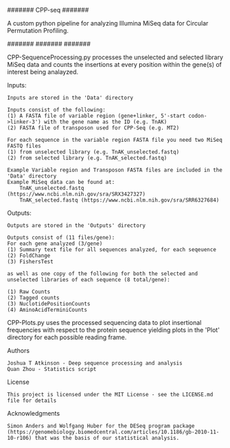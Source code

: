 #######
CPP-seq
#######

A custom python pipeline for analyzing Illumina MiSeq data for Circular Permutation Profiling. 

#######
#######
#######

CPP-SequenceProcessing.py processes the unselected and selected library MiSeq data and counts the insertions at every position within the gene(s) of interest being analayzed.

Inputs:
    
    Inputs are stored in the 'Data' directory 
    
    Inputs consist of the following:
    (1) A FASTA file of variable region (gene+linker, 5'-start codon->linker-3') with the gene name as the ID (e.g. TnAK)
    (2) FASTA file of transposon used for CPP-Seq (e.g. MT2)
    
    For each sequence in the variable region FASTA file you need two MiSeq FASTQ files 
    (1) from unselected library (e.g. TnAK_unselected.fastq)
    (2) from selected library (e.g. TnAK_selected.fastq)
    
    Example Variable region and Transposon FASTA files are included in the 'Data' directory 
    Example MiSeq data can be found at: 
        TnAK_unselected.fastq (https://www.ncbi.nlm.nih.gov/sra/SRX3427327)
        TnAK_selected.fastq (https://www.ncbi.nlm.nih.gov/sra/SRR6327684)

Outputs:
    
    Outputs are stored in the 'Outputs' directory
    
    Outputs consist of (11 files/gene):
    For each gene analyzed (3/gene)
    (1) Summary text file for all sequences analyzed, for each seqeuence 
    (2) FoldChange
    (3) FishersTest 
    
    as well as one copy of the following for both the selected and unselected libraries of each sequence (8 total/gene):
    
    (1) Raw Counts
    (2) Tagged counts
    (3) NuclotidePositionCounts
    (4) AminoAcidTerminiCounts 
       
CPP-Plots.py uses the processed sequencing data to plot insertional frequencies with respect to the protein sequence yielding plots in the 'Plot' directory for each possible reading frame. 

Authors

    Joshua T Atkinson - Deep sequence processing and analysis 
    Quan Zhou - Statistics script

License

    This project is licensed under the MIT License - see the LICENSE.md file for details

Acknowledgments

    Simon Anders and Wolfgang Huber for the DESeq program package (https://genomebiology.biomedcentral.com/articles/10.1186/gb-2010-11-10-r106) that was the basis of our statistical analysis. 

